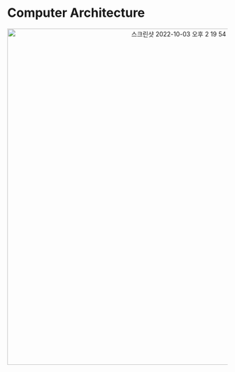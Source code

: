 # Computer Architecture

<p align="center"><img width="768" alt="스크린샷 2022-10-03 오후 2 19 54" src="https://user-images.githubusercontent.com/54922625/193599848-11132766-e196-4f56-8223-e7ca2500858b.png">
